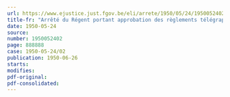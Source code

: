 ```yaml
---
url: https://www.ejustice.just.fgov.be/eli/arrete/1950/05/24/1950052402/justel
title-fr: "Arrêté du Régent portant approbation des règlements télégraphique et téléphonique internationaux, révision de Paris 1949"
date: 1950-05-24
source:
number: 1950052402
page: 888888
case: 1950-05-24/02
publication: 1950-06-26
starts:
modifies:
pdf-original:
pdf-consolidated:
---
```


